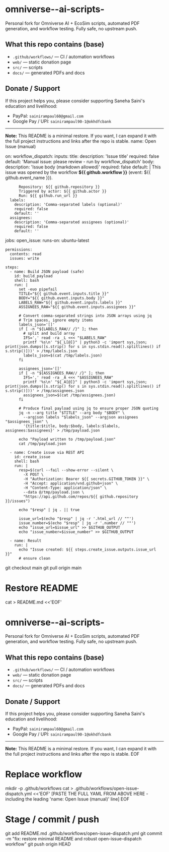 # omniverse--ai-scripts-

Personal fork for Omniverse AI + EcoSim scripts, automated PDF generation, and workflow testing. Fully safe, no upstream push.

## What this repo contains (base)
- `.github/workflows/` — CI / automation workflows
- `web/` — static donation page
- `src/` — scripts
- `docs/` — generated PDFs and docs

## Donate / Support
If this project helps you, please consider supporting Saneha Saini's education and livelihood:

- PayPal: `sainirampaul60@gmail.com`
- Google Pay / UPI: `sainirampaul90-1@okhdfcbank`

---

**Note:** This README is a minimal restore. If you want, I can expand it with the full project instructions and links after the repo is stable.
name: Open Issue (manual)

on:
  workflow_dispatch:
    inputs:
      title:
        description: 'Issue title'
        required: false
        default: 'Manual issue: please review - run by workflow_dispatch'
      body:
        description: 'Issue body (markdown allowed)'
        required: false
        default: |
          This issue was opened by the workflow **${{ github.workflow }}** (event: ${{ github.event_name }}).

          Repository: ${{ github.repository }}
          Triggered by actor: ${{ github.actor }}
          Run: ${{ github.run_url }}
      labels:
        description: 'Comma-separated labels (optional)'
        required: false
        default: ''
      assignees:
        description: 'Comma-separated assignees (optional)'
        required: false
        default: ''

jobs:
  open_issue:
    runs-on: ubuntu-latest

    permissions:
      contents: read
      issues: write

    steps:
      - name: Build JSON payload (safe)
        id: build_payload
        shell: bash
        run: |
          set -euo pipefail
          TITLE="${{ github.event.inputs.title }}"
          BODY="${{ github.event.inputs.body }}"
          LABELS_RAW="${{ github.event.inputs.labels }}"
          ASSIGNEES_RAW="${{ github.event.inputs.assignees }}"

          # Convert comma-separated strings into JSON arrays using jq
          # Trim spaces, ignore empty items
          labels_json='[]'
          if [ -n "${LABELS_RAW// /}" ]; then
            # split and build array
            IFS=',' read -ra _L <<< "$LABELS_RAW"
            printf '%s\n' "${_L[@]}" | python3 -c 'import sys,json; print(json.dumps([s.strip() for s in sys.stdin.read().splitlines() if s.strip()]))' > /tmp/labels.json
            labels_json=$(cat /tmp/labels.json)
          fi

          assignees_json='[]'
          if [ -n "${ASSIGNEES_RAW// /}" ]; then
            IFS=',' read -ra _A <<< "$ASSIGNEES_RAW"
            printf '%s\n' "${_A[@]}" | python3 -c 'import sys,json; print(json.dumps([s.strip() for s in sys.stdin.read().splitlines() if s.strip()]))' > /tmp/assignees.json
            assignees_json=$(cat /tmp/assignees.json)
          fi

          # Produce final payload using jq to ensure proper JSON quoting
          jq -n --arg title "$TITLE" --arg body "$BODY" \
            --argjson labels "$labels_json" --argjson assignees "$assignees_json" \
            '{title:$title, body:$body, labels:$labels, assignees:$assignees}' > /tmp/payload.json

          echo "Payload written to /tmp/payload.json"
          cat /tmp/payload.json

      - name: Create issue via REST API
        id: create_issue
        shell: bash
        run: |
          resp=$(curl --fail --show-error --silent \
            -X POST \
            -H "Authorization: Bearer ${{ secrets.GITHUB_TOKEN }}" \
            -H "Accept: application/vnd.github+json" \
            -H "Content-Type: application/json" \
            --data @/tmp/payload.json \
            "https://api.github.com/repos/${{ github.repository }}/issues")

          echo "$resp" | jq . || true

          issue_url=$(echo "$resp" | jq -r '.html_url // ""')
          issue_number=$(echo "$resp" | jq -r '.number // ""')
          echo "issue_url=$issue_url" >> $GITHUB_OUTPUT
          echo "issue_number=$issue_number" >> $GITHUB_OUTPUT

      - name: Result
        run: |
          echo "Issue created: ${{ steps.create_issue.outputs.issue_url }}"
          # ensure clean
git checkout main
git pull origin main

# Restore README
cat > README.md <<'EOF'
# omniverse--ai-scripts-

Personal fork for Omniverse AI + EcoSim scripts, automated PDF generation, and workflow testing. Fully safe, no upstream push.

## What this repo contains (base)
- `.github/workflows/` — CI / automation workflows
- `web/` — static donation page
- `src/` — scripts
- `docs/` — generated PDFs and docs

## Donate / Support
If this project helps you, please consider supporting Saneha Saini's education and livelihood:

- PayPal: `sainirampaul60@gmail.com`
- Google Pay / UPI: `sainirampaul90-1@okhdfcbank`

---

**Note:** This README is a minimal restore. If you want, I can expand it with the full project instructions and links after the repo is stable.
EOF

# Replace workflow
mkdir -p .github/workflows
cat > .github/workflows/open-issue-dispatch.yml <<'EOF'
[PASTE THE FULL YAML FROM ABOVE HERE - including the leading 'name: Open Issue (manual)' line]
EOF

# Stage / commit / push
git add README.md .github/workflows/open-issue-dispatch.yml
git commit -m "fix: restore minimal README and robust open-issue-dispatch workflow"
git push origin HEAD
